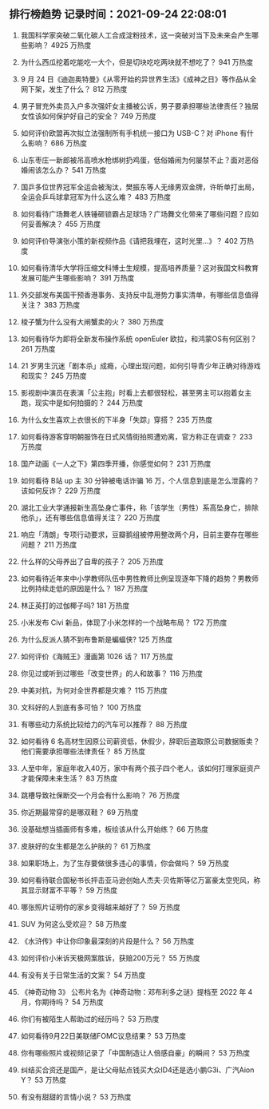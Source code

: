 
## 排行榜趋势 记录时间：2021-09-24 22:08:01
  
  1. 我国科学家突破二氧化碳人工合成淀粉技术，这一突破对当下及未来会产生哪些影响？ 4925 万热度
    
  2. 为什么西瓜挖着吃能吃一大个，但是切块吃吃两块就不想吃了？ 941 万热度
    
  3. 9 月 24 日《迪迦奥特曼》《从零开始的异世界生活》《成神之日》等作品从全网下架，发生了什么？ 812 万热度
    
  4. 男子冒充外卖员入户多次强奸女主播被公诉，男子要承担哪些法律责任？独居女性该如何保护好自己的安全？ 749 万热度
    
  5. 如何评价欧盟再次拟立法强制所有手机统一接口为 USB-C？对 iPhone 有什么影响？ 686 万热度
    
  6. 山东枣庄一新郎被吊高喷水枪绑树扔鸡蛋，低俗婚闹为何屡禁不止？面对恶俗婚闹该怎么办？ 541 万热度
    
  7. 国乒多位世界冠军全运会被淘汰，樊振东等人无缘男双金牌，许昕单打出局，全运会乒乓球拿冠军为什么这么难？ 483 万热度
    
  8. 如何看待广场舞老人铁锤砸锁霸占足球场？广场舞文化带来了哪些问题？应如何妥善解决？ 455 万热度
    
  9. 如何评价导演张小策的新视频作品《请把我埋在，这时光里...》？ 402 万热度
    
  10. 如何看待清华大学将压缩文科博士生规模，提高培养质量？这对我国文科教育发展可能产生哪些影响？ 391 万热度
    
  11. 外交部发布美国干预香港事务、支持反中乱港势力事实清单，有哪些信息值得关注？ 383 万热度
    
  12. 梭子蟹为什么没有大闸蟹卖的火？ 380 万热度
    
  13. 如何看待华为即将全新发布操作系统 openEuler 欧拉，和鸿蒙OS有何区别？ 261 万热度
    
  14. 21 岁男生沉迷「剧本杀」成瘾，心理出现问题，如何引导青少年正确对待游戏和现实？ 245 万热度
    
  15. 影视剧中演员在表演「公主抱」时看上去都很轻松，甚至男主可以抱着女主跑，现实中是如何拍摄的？ 244 万热度
    
  16. 为什么女生喜欢上衣很长的下半身「失踪」穿搭？ 235 万热度
    
  17. 如何看待游客穿明朝服饰在日式风情街拍照遭劝离，官方称正在调查？ 233 万热度
    
  18. 国产动画《一人之下》第四季开播，你感觉如何？ 231 万热度
    
  19. 如何看待 B站 up 主 30 分钟被电话诈骗 16 万，个人信息到底是怎么泄露的？该如何反诈？ 229 万热度
    
  20. 湖北工业大学通报新生高坠身亡事件，称「该学生（男性）系高坠身亡，排除他杀」，还有哪些信息值得关注？ 220 万热度
    
  21. 响应「清朗」专项行动要求，豆瓣鹅组被停用整改两个月，目前主要存在哪些问题？ 211 万热度
    
  22. 什么样的父母养出了自卑的孩子？ 205 万热度
    
  23. 如何看待近年来中小学教师队伍中男性教师比例呈现逐年下降的趋势？男教师比例持续走低的原因是什么？ 187 万热度
    
  24. 林正英打的过伽椰子吗? 181 万热度
    
  25. 小米发布 Civi 新品，体现了小米怎样的一个战略布局？ 172 万热度
    
  26. 为什么反派人猜不到布鲁斯是蝙蝠侠? 125 万热度
    
  27. 如何评价《海贼王》漫画第 1026 话？ 117 万热度
    
  28. 你见过或听到过哪些「改变世界」的人和故事？ 116 万热度
    
  29. 中美对抗，为何对全世界都是灾难？ 115 万热度
    
  30. 文科好的人到底有多可怕？ 100 万热度
    
  31. 有哪些动力系统比较给力的汽车可以推荐？ 88 万热度
    
  32. 如何看待 6 名高材生因原公司薪资低，休假少，辞职后盗取原公司数据贩卖？他们需要承担哪些法律责任？ 85 万热度
    
  33. 人至中年，家庭年收入40万，家中有两个孩子四个老人，该如何打理家庭资产才能保障未来生活？ 83 万热度
    
  34. 跳槽导致社保断交一个月会有什么影响？ 76 万热度
    
  35. 你近期最常穿的是哪双鞋？ 69 万热度
    
  36. 没基础想当插画师有多难，板绘该从什么开始练？ 66 万热度
    
  37. 皮肤好的女生都是怎么护肤的？ 61 万热度
    
  38. 如果职场上，为了生存要做很多违心的事情，你会做吗？ 59 万热度
    
  39. 如何看待联合国秘书长抨击亚马逊创始人杰夫·贝佐斯等亿万富豪太空兜风，称其显示财富不平等？ 59 万热度
    
  40. 哪张照片证明你的家乡变得越来越好了？ 59 万热度
    
  41. SUV 为何这么受欢迎？ 58 万热度
    
  42. 《水浒传》中让你印象最深刻的片段是什么？ 56 万热度
    
  43. 如何评价小米诉天极网案胜诉，获赔200万元？ 55 万热度
    
  44. 有没有关于日常生活的文案？ 54 万热度
    
  45. 《神奇动物 3》 公布片名为《神奇动物：邓布利多之谜》提档至 2022 年 4 月，你期待吗？ 54 万热度
    
  46. 你们有被陌生人帮助过的经历吗？ 53 万热度
    
  47. 如何看待9月22日美联储FOMC议息结果？ 53 万热度
    
  48. 你有哪些照片或视频记录了「中国制造让人倍感自豪」的瞬间？ 53 万热度
    
  49. 纠结买合资还是国产，是让父母贴点钱买大众ID4还是选小鹏G3i、广汽Aion Y？ 53 万热度
    
  50. 有没有甜甜的言情小说？ 53 万热度
    